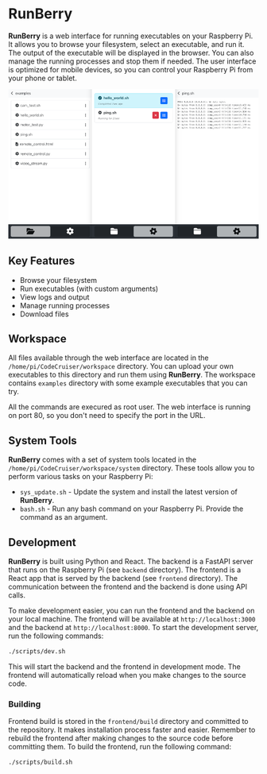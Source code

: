 # RunBerry

**RunBerry** is a web interface for running executables on your Raspberry Pi. It allows you to browse your filesystem, select an executable, and run it. The output of the executable will be displayed in the browser. You can also manage the running processes and stop them if needed. The user interface is optimized for mobile devices, so you can control your Raspberry Pi from your phone or tablet.

![RunBerry Screenshot](docs/runberry_ui.png)

## Key Features
- Browse your filesystem
- Run executables (with custom arguments)
- View logs and output
- Manage running processes
- Download files

## Workspace

All files available through the web interface are located in the `/home/pi/CodeCruiser/workspace` directory. You can upload your own executables to this directory and run them using **RunBerry**. The workspace contains `examples` directory with some example executables that you can try.

All the commands are execured as root user. The web interface is running on port 80, so you don't need to specify the port in the URL.

## System Tools

**RunBerry** comes with a set of system tools located in the `/home/pi/CodeCruiser/workspace/system` directory. These tools allow you to perform various tasks on your Raspberry Pi:

- `sys_update.sh` - Update the system and install the latest version of **RunBerry**.
- `bash.sh` - Run any bash command on your Raspberry Pi. Provide the command as an argument.

## Development

**RunBerry** is built using Python and React. The backend is a FastAPI server that runs on the Raspberry Pi (see `backend` directory). The frontend is a React app that is served by the backend (see `frontend` directory). The communication between the frontend and the backend is done using API calls.

To make development easier, you can run the frontend and the backend on your local machine. The frontend will be available at `http://localhost:3000` and the backend at `http://localhost:8000`. To start the development server, run the following commands:

```bash
./scripts/dev.sh
```

This will start the backend and the frontend in development mode. The frontend will automatically reload when you make changes to the source code.

### Building

Frontend build is stored in the `frontend/build` directory and committed to the repository. It makes installation process faster and easier. Remember to rebuild the frontend after making changes to the source code before committing them. To build the frontend, run the following command:

```bash
./scripts/build.sh
```
